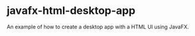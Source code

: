 javafx-html-desktop-app
=======================

An example of how to create a desktop app with a HTML UI using JavaFX.